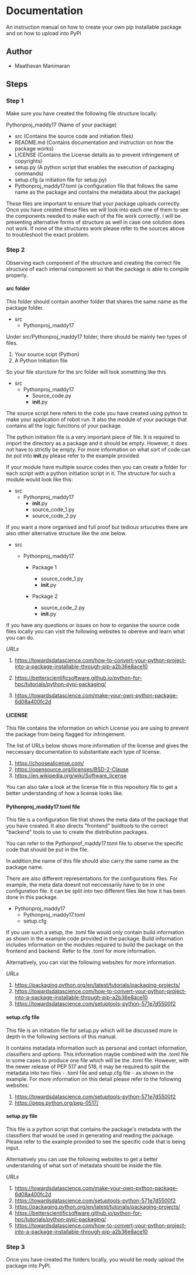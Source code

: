 # Documentation
An instruction manual on how to create your own pip installable package and on how to upload into PyPI

##  Author
- Maathavan Manimaran

##  Steps

### Step 1
Make sure you have created the following file structure locally:

Pythonproj_maddy17 (Name of your package)
- src (Contains the source code and initiation files)
- README.md (Contains documentation and instruction on how the package works)
- LICENSE (Contains the License details as to prevent infringement of copyrights)
- setup.py (A python script that enables the execution of packaging commands)
- setup.cfg (a initiation file for setup.py)
- Pythonproj_maddy17.toml (a configuration file that follows the same name as the package and contains the metadata about the package)


These files are important to ensure that your package uploads correctly. Once you have created these files we will look into each one of them to see the components needed to make each of the file work correctly. I will be presenting alternative forms of structure as well in case one solution does not work. If none of the structures work please refer to the sources above to troubleshoot the exact problem. 

### Step 2
Observing each component of the structure and creating the correct file structure of each internal component so that the package is able to compile properly. 

####  src folder
This folder should contain another folder that shares the same name as the package folder. 

- src
  - Pythonproj_maddy17

Under src/Pythonproj_maddy17 folder, there should be mainly two types of files. 

1)  Your source scipt (Python)
2)  A Python Initiation file

So your file sturcture for the src folder will look something like this 

- src
  - Pythonproj_maddy17
    - Source_code.py
    - __init__.py

The source script here refers to the code you have created using python to make your application of robot run. It also the module of your package that contains all the logic functions of your package. 

The python initiation file is a very important piece of file. It is required to import the directory as a package and it should be empty. However, it does not have to strictly be empty.
For more information on what sort of code can be put into __init__.py please refer to the example provided. 

If your module have multiple source codes then you can create a folder for each script with a python initiation script in it. The structure for such a module would look like this: 

- src
  - Pythonproj_maddy17
    - __init__.py
    - source_code_1.py
    - source_code_2.py

If you want a more organised and full proof but tedious srtucutres there are also other alternative structure like the one below. 

- src
  - Pythonproj_maddy17
  
    - Package 1
      - source_code_1.py
      - __init__.py
  
    - Package 2
      - source_code_2.py
      - __init__.py



If you have any questions or issues on how to organise the source code files locally you can visit the following websites to obereve and learn what you can do. 

*URLs*

1)  https://towardsdatascience.com/how-to-convert-your-python-project-into-a-package-installable-through-pip-a2b36e8ace10

2)  https://betterscientificsoftware.github.io/python-for-hpc/tutorials/python-pypi-packaging/

3)  https://towardsdatascience.com/make-your-own-python-package-6d08a400fc2d




####  LICENSE
This file contains the information on which License you are using to prevent the package from being flagged for infringement. 

The list of URLs below shows more information of the license and gives the neccessary documentation to substantiate each type of license.  

1)  https://choosealicense.com/
2)  https://opensource.org/licenses/BSD-2-Clause
3)  https://en.wikipedia.org/wiki/Software_license

You can also take a look at the license file in this repository file to get a better understanding of how a license looks like. 




####  Pythonproj_maddy17.toml file 
This file is a configuration file that shows the meta data of the package that you have created. It also directs "frontend" buidtools to the correct "backend" tools to use to create the distribution packages. 
 
You can refer to the Pythonprof_maddy17.toml file to observe the specific code that should be put in the file. 

In addition,the name of this file should also carry the same name as the package name. 

There are also different representations for the configurations files. For example, the meta data doesnt not neccessarily have to be in one configuration file. it can be split into two different files like how it has been done in this package. 

- Pythonproj_maddy17
  - Pythonproj_maddy17.toml
  - setup.cfg

If you use such a setup, the .toml file would only contain build information as shown in the example code provided in the package. Build information includes information on the modules required to build the package on the frontend and backend. Refer to the .toml for more information. 

Alternatively, you can vist the following websites for more information. 

*URLs*

1)  https://packaging.python.org/en/latest/tutorials/packaging-projects/
2)  https://towardsdatascience.com/how-to-convert-your-python-project-into-a-package-installable-through-pip-a2b36e8ace10 
3)  https://towardsdatascience.com/setuptools-python-571e7d5500f2





####  setup.cfg file
This file is an initiation file for setup.py which will be discussed more in depth in the following sections of this manual. 

It contains metadata information such as personal and contact information, classifiers and options. This information maybe combined with the .toml file in some cases to produce one file which will be the .toml file. However, with the newer release of PEP 517 and 518, it may be required to split the metadata into two files - .toml file and setup.cfg file - as shown in the example. For more information on this detail please refer to the following websites: 

1)  https://towardsdatascience.com/setuptools-python-571e7d5500f2
2)  https://peps.python.org/pep-0517/





####  setup.py file
This file is a python script that contains the package's metadata with the classifiers that would be used in generating and reading the package. Please refer to the example provided to see the specific code that is being input. 

Alternatively you can use the following websites to get a better understanding of what sort of metadata should be inside the file.

*URLs*

1)  https://towardsdatascience.com/make-your-own-python-package-6d08a400fc2d
2)  https://towardsdatascience.com/setuptools-python-571e7d5500f2
3)  https://packaging.python.org/en/latest/tutorials/packaging-projects/
4)  https://betterscientificsoftware.github.io/python-for-hpc/tutorials/python-pypi-packaging/
5)  https://towardsdatascience.com/how-to-convert-your-python-project-into-a-package-installable-through-pip-a2b36e8ace10




### Step 3
Once you have created the folders locally, you would be ready upload the package into PyPI.



